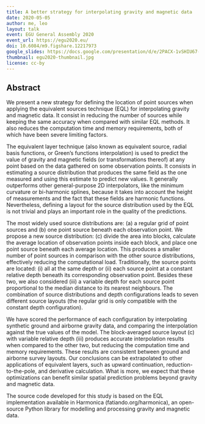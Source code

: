 ```yaml
---
title: A better strategy for interpolating gravity and magnetic data
date: 2020-05-05
author: me, leo
layout: talk
event: EGU General Assembly 2020
event_url: https://egu2020.eu/
doi: 10.6084/m9.figshare.12217973
google_slides: https://docs.google.com/presentation/d/e/2PACX-1vSHIU67-HetJGiOENPzsCQAxMzDnWrzvd63IKcA8CieHsRPA2Kn11aVPq2w5BSz0UGHSCjHCmWx4iF_/embed?start=false&loop=false&delayms=3000
thumbnail: egu2020-thumbnail.jpg
license: cc-by
---
```


## Abstract

We present a new strategy for defining the location of point sources when
applying the equivalent sources technique (EQL) for interpolating gravity and
magnetic data. It consist in reducing the number of sources while keeping the
same accuracy when compared with similar EQL methods. It also reduces the
computation time and memory requirements, both of which have been severe
limiting factors.

The equivalent layer technique (also known as equivalent source, radial basis
functions, or Green’s functions interpolation) is used to predict the value of
gravity and magnetic fields (or transformations thereof) at any point based on
the data gathered on some observation points. It consists in estimating
a source distribution that produces the same field as the one measured and
using this estimate to predict new values. It generally outperforms other
general-purpose 2D interpolators, like the minimum curvature or bi-harmonic
splines, because it takes into account the height of measurements and the fact
that these fields are harmonic functions. Nevertheless, defining a layout for
the source distribution used by the EQL is not trivial and plays an important
role in the quality of the predictions.

The most widely used source distributions are: (a) a regular grid of point
sources and (b) one point source beneath each observation point. We propose
a new source distribution: (c) divide the area into blocks, calculate the
average location of observation points inside each block, and place one point
source beneath each average location. This produces a smaller number of point
sources in comparison with the other source distributions, effectively reducing
the computational load. Traditionally, the source points are located: (i) all
at the same depth or (ii) each source point at a constant relative depth
beneath its corresponding observation point. Besides these two, we also
considered (iii) a variable depth for each source point proportional
to the median distance to its nearest neighbours. The combination of source
distributions and depth configurations leads to seven different source layouts
(the regular grid is only compatible with the constant depth configuration).

We have scored the performance of each configuration by interpolating synthetic
ground and airborne gravity data, and comparing the interpolation against the
true values of the model. The block-averaged source layout (c) with variable
relative depth (iii) produces accurate interpolation results when compared to
the other two, but reducing the computation time and memory requirements.
These results are consistent between ground and airborne survey layouts. Our
conclusions can be extrapolated to other applications of equivalent layers,
such as upward continuation, reduction-to-the-pole, and derivative calculation.
What is more, we expect that these optimizations can benefit similar spatial
prediction problems beyond gravity and magnetic data.

The source code developed for this study is based on the EQL implementation
available in Harmonica (fatiando.org/harmonica), an open-source Python library
for modelling and processing gravity and magnetic data.
